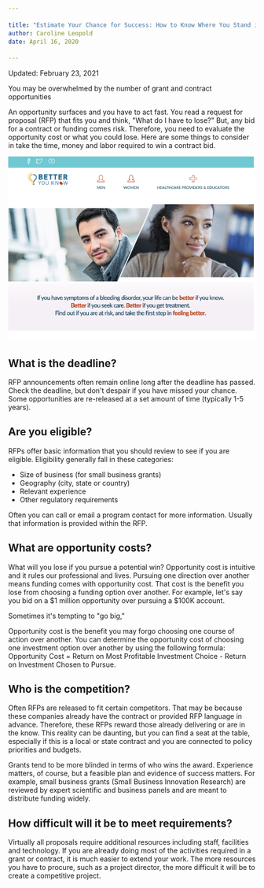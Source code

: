 ```yaml
---

title: "Estimate Your Chance for Success: How to Know Where You Stand in a Funding Competition Even Before You Apply" 
author: Caroline Leopold
date: April 16, 2020

---
```

Updated: February 23, 2021

You may be overwhelmed by the number of grant and contract opportunities

An opportunity surfaces and you have to act fast. You read a request for proposal (RFP) that fits you and think, "What do I have to lose?" But, any bid for a contract or funding comes risk. Therefore, you need to evaluate the opportunity cost or what you could lose. Here are some things to consider in take the time, money and labor required to win a contract bid. 

![alt text](../images/betteryouknow.png "Better You Know website")

## What is the deadline?

RFP announcements often remain online long after the deadline has passed. Check the deadline, but don't despair if you have missed your chance. Some opportunities are re-released at a set amount of time (typically 1-5 years).

## Are you eligible?

RFPs offer basic information that you should review to see if you are eligible. Eligibility generally fall in these categories:

- Size of business (for small business grants)
- Geography (city, state or country)
- Relevant experience 
- Other regulatory requirements 

Often you can call or email a program contact for more information. Usually that information is provided within the RFP. 

## What are opportunity costs? 

What will you lose if you pursue a potential win? Opportunity cost is intuitive and it rules our professional and lives. Pursuing one direction over another means  funding comes with opportunity cost. That cost is the benefit you lose from choosing a funding option over another. For example, let's say you bid on a $1 million opportunity over pursuing a $100K account. 

Sometimes it's tempting to "go big,"

Opportunity cost is the benefit you may forgo choosing one course of action over another. You can determine the opportunity cost of choosing one investment option over another by using the following formula: Opportunity Cost = Return on Most Profitable Investment Choice - Return on Investment Chosen to Pursue.

## Who is the competition?

Often RFPs are released to fit certain competitors. That may be because these companies already have the contract or provided RFP language in advance. Therefore, these RFPs reward those already delivering or are in the know. This reality can be daunting, but you can find a seat at the table, especially if this is a local or state contract and you are connected to policy priorities and budgets. 

Grants tend to be more blinded in terms of who wins the award. Experience matters, of course, but a feasible plan and evidence of success matters. For example, small business grants (Small Business Innovation Research) are reviewed by expert scientific and business panels and are meant to distribute funding widely. 

## How difficult will it be to meet requirements?

Virtually all proposals require additional resources including staff, facilities and technology. If you are already doing most of the activities required in a grant or contract, it is much easier to extend your work. The more resources you have to procure, such as a project director, the more difficult it will be to create a competitive project. 




